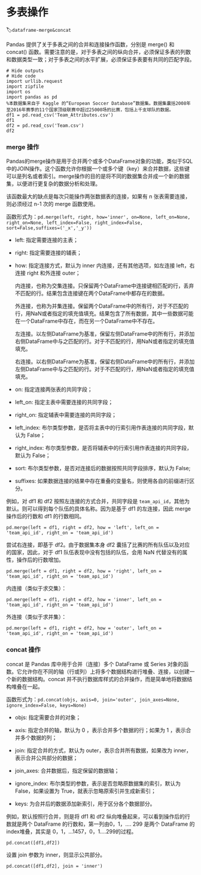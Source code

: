 # 多表操作
:label:`dataframe-merge&concat`

Pandas 提供了关于多表之间的合并和连接操作函数，分别是 merge() 和 concat() 函数。需要注意的是，对于多表之间的纵向合并，必须保证多表的列数和数据类型一致；对于多表之间的水平扩展，必须保证多表要有共同的匹配字段。

```{.python .input}
# Hide outputs
# Hide code
import urllib.request
import zipfile
import os
import pandas as pd
%本数据集来自于 Kaggle 的“European Soccer Database”数据集。数据集囊括2008年至2016年赛季的11个国家顶级联赛中超过25000场的比赛，包括上千支球队的数据。
df1 = pd.read_csv('Team_Attributes.csv') 
df1
df2 = pd.read_csv('Team.csv')
df2
```

### merge 操作
Pandas的merge操作是用于合并两个或多个DataFrame对象的功能，类似于SQL中的JOIN操作。这个函数允许你根据一个或多个键（key）来合并数据，这些键可以是列名或者索引。merge操作的目的是将不同的数据集合并成一个新的数据集，以便进行更复杂的数据分析和处理。

该函数最大的缺点是每次只能操作两张数据表的连接，如果有 n 张表需要连接，则必须经过 n-1 次的 merge 函数使用。

函数形式为：`pd.merge(left, right, how='inner', on=None, left_on=None, right_on=None, left_index=False, right_index=False, sort=False,suffixes=('_x','_y'))`

- left: 指定需要连接的主表；

- right: 指定需要连接的辅表；

- how: 指定连接方式，默认为 inner 内连接，还有其他选项，如左连接 left，右连接 right 和外连接 outer；
  
  内连接，也称为交集连接。只保留两个DataFrame中连接键相匹配的行，丢弃不匹配的行。结果包含连接键在两个DataFrame中都存在的数据。

  外连接，也称为并集连接。保留两个DataFrame中的所有行，对于不匹配的行，用NaN或者指定的填充值填充。结果包含了所有数据，其中一些数据可能在一个DataFrame中存在，而在另一个DataFrame中不存在。

  左连接。以左侧DataFrame为基准，保留左侧DataFrame中的所有行，并添加右侧DataFrame中与之匹配的行。对于不匹配的行，用NaN或者指定的填充值填充。

  右连接。以右侧DataFrame为基准，保留右侧DataFrame中的所有行，并添加左侧DataFrame中与之匹配的行。对于不匹配的行，用NaN或者指定的填充值填充。


- on: 指定连接两张表的共同字段；

- left_on: 指定主表中需要连接的共同字段；

- right_on: 指定辅表中需要连接的共同字段；

- left_index: 布尔类型参数，是否将主表中的行索引用作表连接的共同字段，默认为 False；

- right_index: 布尔类型参数，是否将辅表中的行索引用作表连接的共同字段，默认为 False；

- sort: 布尔类型参数，是否对连接后的数据按照共同字段排序，默认为 False;

- suffixes: 如果数据连接的结果中存在重叠的变量名，则使用各自的前缀进行区分。

例如，对 df1 和 df2 按照左连接的方式合并，共同字段是 `team_api_id`，其他为默认。则可以得到每个队伍的具体名称。因为是基于 df1 的左连接，因此 merge 操作后的行数和 df1 的行数相同。
```{.python .input}
pd.merge(left = df1, right = df2, how = 'left', left_on = 'team_api_id', right_on = 'team_api_id')
```

尝试右连接，即基于 df2。由于数据集本身 df2 囊括了比赛的所有队伍以及对应的国家，因此，对于 df1 队伍表现中没有包括的队伍，会用 NaN 代替没有的属性，操作后的行数增加。
```{.python .input}
pd.merge(left = df1, right = df2, how = 'right', left_on = 'team_api_id', right_on = 'team_api_id')
```

内连接（类似于求交集）：
```{.python .input}
pd.merge(left = df1, right = df2, how = 'inner', left_on = 'team_api_id', right_on = 'team_api_id')
```

外连接（类似于求并集）：
```{.python .input}
pd.merge(left = df1, right = df2, how = 'outer', left_on = 'team_api_id', right_on = 'team_api_id')
```

### concat 操作
concat 是 Pandas 库中用于合并（连接）多个 DataFrame 或 Series 对象的函数。它允许你在不同的轴（行或列）上将多个数据结构进行堆叠、连接，以创建一个新的数据结构。concat 并不执行数据库样式的合并操作，而是简单地将数据结构堆叠在一起。

函数形式为：`pd.concat(objs, axis=0, join='outer', join_axes=None, ignore_index=False, keys=None)`

- objs: 指定需要合并的对象；
     
- axis: 指定合并的轴，默认为 0 ，表示合并多个数据的行；如果为 1 ，表示合并多个数据的列；
     
- join: 指定合并的方式，默认为 outer，表示合并所有数据，如果改为 inner，表示合并公共部分的数据；
    
- join_axes: 合并数据后，指定保留的数据轴；
    
- ignore_index: 布尔类型的参数，表示是否忽略原数据集的索引，默认为 False，如果设置为 True，就表示忽略原索引并生成新索引；
    
- keys: 为合并后的数据添加新索引，用于区分各个数据部分。

例如，默认按照行合并，则是将 df1 和 df2 纵向堆叠起来，可以看到操作后的行数就是两个 DataFrame 的行数和，第一列由0，1，.... 299 是两个 DataFrame 的 index堆叠，其实是 0，1，...1457，0，1....299的过程。
```{.python .input}
pd.concat([df1,df2])
```

设置 join 参数为 inner，则显示公共部分。
```{.python .input}
pd.concat([df1,df2], join = 'inner')
```



  
